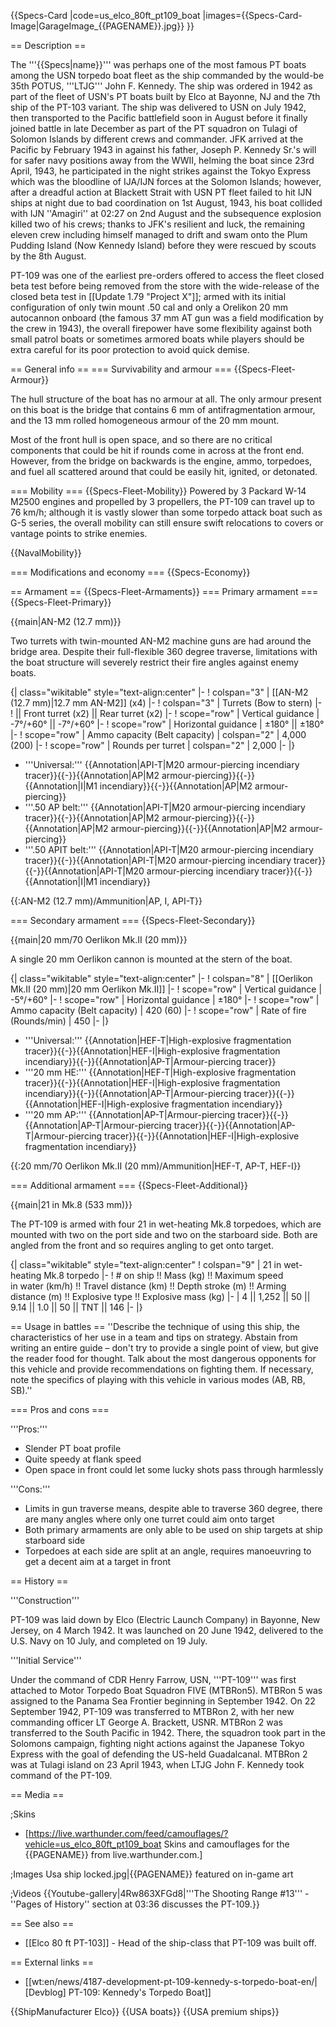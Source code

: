 {{Specs-Card
|code=us_elco_80ft_pt109_boat
|images={{Specs-Card-Image|GarageImage_{{PAGENAME}}.jpg}}
}}

== Description ==
<!-- ''In the first part of the description, cover the history of the ship's creation and military application. In the second part, tell the reader about using this ship in the game. Add a screenshot: if a beginner player has a hard time remembering vehicles by name, a picture will help them identify the ship in question.'' -->
The '''{{Specs|name}}''' was perhaps one of the most famous PT boats among the USN torpedo boat fleet as the ship commanded by the would-be 35th POTUS, '''LTJG''' John F. Kennedy. The ship was ordered in 1942 as part of the fleet of USN's PT boats built by Elco at Bayonne, NJ and the 7th ship of the PT-103 variant. The ship was delivered to USN on July 1942, then transported to the Pacific battlefield soon in August before it finally joined battle in late December as part of the PT squadron on Tulagi of Solomon Islands by different crews and commander. JFK arrived at the Pacific by February 1943 in against his father, Joseph P. Kennedy Sr.'s will for safer navy positions away from the WWII, helming the boat since 23rd April, 1943, he participated in the night strikes against the Tokyo Express which was the bloodline of IJA/IJN forces at the Solomon Islands; however, after a dreadful action at Blackett Strait with USN PT fleet failed to hit IJN ships at night due to bad coordination on 1st August, 1943, his boat collided with IJN ''Amagiri'' at 02:27 on 2nd August and the subsequence explosion killed two of his crews; thanks to JFK's resilient and luck, the remaining eleven crew including himself managed to drift and swam onto the Plum Pudding Island (Now Kennedy Island) before they were rescued by scouts by the 8th August.

PT-109 was one of the earliest pre-orders offered to access the fleet closed beta test before being removed from the store with the wide-release of the closed beta test in [[Update 1.79 "Project X"]]; armed with its initial configuration of only twin mount .50 cal and only a Orelikon 20 mm autocannon onboard (the famous 37 mm AT gun was a field modification by the crew in 1943), the overall firepower have some flexibility against both small patrol boats or sometimes armored boats while players should be extra careful for its poor protection to avoid quick demise.

== General info ==
=== Survivability and armour ===
{{Specs-Fleet-Armour}}
<!-- ''Talk about the vehicle's armour. Note the most well-defended and most vulnerable zones, e.g. the ammo magazine. Evaluate the composition of components and assemblies responsible for movement and manoeuvrability. Evaluate the survivability of the primary and secondary armaments separately. Don't forget to mention the size of the crew, which plays an important role in fleet mechanics. Save tips on preserving survivability for the "Usage in battles" section. If necessary, use a graphical template to show the most well-protected or most vulnerable points in the armour.'' -->
The hull structure of the boat has no armour at all. The only armour present on this boat is the bridge that contains 6 mm of antifragmentation armour, and the 13 mm rolled homogeneous armour of the 20 mm mount.

Most of the front hull is open space, and so there are no critical components that could be hit if rounds come in across at the front end. However, from the bridge on backwards is the engine, ammo, torpedoes, and fuel all scattered around that could be easily hit, ignited, or detonated.

=== Mobility ===
{{Specs-Fleet-Mobility}}
Powered by 3 Packard W-14 M2500 engines and propelled by 3 propellers, the PT-109 can travel up to 76 km/h; although it is vastly slower than some torpedo attack boat such as G-5 series, the overall mobility can still ensure swift relocations to covers or vantage points to strike enemies.

{{NavalMobility}}

=== Modifications and economy ===
{{Specs-Economy}}

== Armament ==
{{Specs-Fleet-Armaments}}
=== Primary armament ===
{{Specs-Fleet-Primary}}
<!-- ''Provide information about the characteristics of the primary armament. Evaluate their efficacy in battle based on their reload speed, ballistics and the capacity of their shells. Add a link to the main article about the weapon: <code><nowiki>{{main|Weapon name (calibre)}}</nowiki></code>. Broadly describe the ammunition available for the primary armament, and provide recommendations on how to use it and which ammunition to choose.'' -->
{{main|AN-M2 (12.7 mm)}}

Two turrets with twin-mounted AN-M2 machine guns are had around the bridge area. Despite their full-flexible 360 degree traverse, limitations with the boat structure will severely restrict their fire angles against enemy boats.

{| class="wikitable" style="text-align:center"
|-
! colspan="3" | [[AN-M2 (12.7 mm)|12.7 mm AN-M2]] (x4)
|-
! colspan="3" | Turrets (Bow to stern)
|-
!  || Front turret (x2) || Rear turret (x2)
|-
! scope="row" | Vertical guidance
| -7°/+60° || -7°/+60°
|-
! scope="row" | Horizontal guidance
| ±180° ||  ±180°
|-
! scope="row" | Ammo capacity (Belt capacity)
| colspan="2" | 4,000 (200)
|-
! scope="row" | Rounds per turret
| colspan="2" | 2,000
|-
|}

* '''Universal:''' {{Annotation|API-T|M20 armour-piercing incendiary tracer}}{{-}}{{Annotation|AP|M2 armour-piercing}}{{-}}{{Annotation|I|M1 incendiary}}{{-}}{{Annotation|AP|M2 armour-piercing}}
* '''.50 AP belt:''' {{Annotation|API-T|M20 armour-piercing incendiary tracer}}{{-}}{{Annotation|AP|M2 armour-piercing}}{{-}}{{Annotation|AP|M2 armour-piercing}}{{-}}{{Annotation|AP|M2 armour-piercing}}
* '''.50 APIT belt:''' {{Annotation|API-T|M20 armour-piercing incendiary tracer}}{{-}}{{Annotation|API-T|M20 armour-piercing incendiary tracer}}{{-}}{{Annotation|API-T|M20 armour-piercing incendiary tracer}}{{-}}{{Annotation|I|M1 incendiary}}

{{:AN-M2 (12.7 mm)/Ammunition|AP, I, API-T}}

=== Secondary armament ===
{{Specs-Fleet-Secondary}}
<!-- ''Some ships are fitted with weapons of various calibres. Secondary armaments are defined as weapons chosen with the control <code>Select secondary weapon</code>. Evaluate the secondary armaments and give advice on how to use them. Describe the ammunition available for the secondary armament. Provide recommendations on how to use them and which ammunition to choose. Remember that any anti-air armament, even heavy calibre weapons, belong in the next section. If there is no secondary armament, remove this section.'' -->
{{main|20 mm/70 Oerlikon Mk.II (20 mm)}}

A single 20 mm Oerlikon cannon is mounted at the stern of the boat.

{| class="wikitable" style="text-align:center"
|-
! colspan="8" | [[Oerlikon Mk.II (20 mm)|20 mm Oerlikon Mk.II]]
|-
! scope="row" | Vertical guidance
| -5°/+60°
|-
! scope="row" | Horizontal guidance
| ±180°
|-
! scope="row" | Ammo capacity (Belt capacity)
| 420 (60)
|-
! scope="row" | Rate of fire (Rounds/min)
| 450
|-
|}

* '''Universal:''' {{Annotation|HEF-T|High-explosive fragmentation tracer}}{{-}}{{Annotation|HEF-I|High-explosive fragmentation incendiary}}{{-}}{{Annotation|AP-T|Armour-piercing tracer}}
* '''20 mm HE:''' {{Annotation|HEF-T|High-explosive fragmentation tracer}}{{-}}{{Annotation|HEF-I|High-explosive fragmentation incendiary}}{{-}}{{Annotation|AP-T|Armour-piercing tracer}}{{-}}{{Annotation|HEF-I|High-explosive fragmentation incendiary}}
* '''20 mm AP:''' {{Annotation|AP-T|Armour-piercing tracer}}{{-}}{{Annotation|AP-T|Armour-piercing tracer}}{{-}}{{Annotation|AP-T|Armour-piercing tracer}}{{-}}{{Annotation|HEF-I|High-explosive fragmentation incendiary}}

{{:20 mm/70 Oerlikon Mk.II (20 mm)/Ammunition|HEF-T, AP-T, HEF-I}}

=== Additional armament ===
{{Specs-Fleet-Additional}}
<!-- ''Describe the available additional armaments of the ship: depth charges, mines, torpedoes. Talk about their positions, available ammunition and launch features such as dead zones of torpedoes. If there is no additional armament, remove this section.'' -->
{{main|21 in Mk.8 (533 mm)}}

The PT-109 is armed with four 21 in wet-heating Mk.8 torpedoes, which are mounted with two on the port side and two on the starboard side. Both are angled from the front and so requires angling to get onto target.

{| class="wikitable" style="text-align:center"
! colspan="9" | 21 in wet-heating Mk.8 torpedo
|-
! # on ship !! Mass (kg) !! Maximum speed <br> in water (km/h) !! Travel distance (km) !! Depth stroke (m) !! Arming<br>distance (m) !! Explosive type !! Explosive mass (kg)
|-
| 4 || 1,252 || 50 || 9.14 || 1.0 || 50 || TNT || 146
|-
|}

== Usage in battles ==
''Describe the technique of using this ship, the characteristics of her use in a team and tips on strategy. Abstain from writing an entire guide – don't try to provide a single point of view, but give the reader food for thought. Talk about the most dangerous opponents for this vehicle and provide recommendations on fighting them. If necessary, note the specifics of playing with this vehicle in various modes (AB, RB, SB).''

=== Pros and cons ===
<!-- ''Summarise and briefly evaluate the vehicle in terms of its characteristics and combat effectiveness. Mark its pros and cons in the bulleted list. Try not to use more than 6 points for each of the characteristics. Avoid using categorical definitions such as "bad", "good" and the like - use substitutions with softer forms such as "inadequate" and "effective".'' -->

'''Pros:'''

* Slender PT boat profile
* Quite speedy at flank speed
* Open space in front could let some lucky shots pass through harmlessly

'''Cons:'''

* Limits in gun traverse means, despite able to traverse 360 degree, there are many angles where only one turret could aim onto target
* Both primary armaments are only able to be used on ship targets at ship starboard side
* Torpedoes at each side are split at an angle, requires manoeuvring to get a decent aim at a target in front

== History ==
<!-- ''Describe the history of the creation and combat usage of the ship in more detail than in the introduction. If the historical reference turns out to be too long, take it to a separate article, taking a link to the article about the ship and adding a block "/History" (example: <nowiki>https://wiki.warthunder.com/(Ship-name)/History</nowiki>) and add a link to it here using the <code>main</code> template. Be sure to reference text and sources by using <code><nowiki><ref></ref></nowiki></code>, as well as adding them at the end of the article with <code><nowiki><references /></nowiki></code>. This section may also include the ship's dev blog entry (if applicable) and the in-game encyclopedia description (under <code><nowiki>=== In-game description ===</nowiki></code>, also if applicable).'' -->

'''Construction'''

PT-109 was laid down by Elco (Electric Launch Company) in Bayonne, New Jersey, on 4 March 1942. It was launched on 20 June 1942, delivered to the U.S. Navy on 10 July, and completed on 19 July.

'''Initial Service'''

Under the command of CDR Henry Farrow, USN, '''PT-109''' was first attached to Motor Torpedo Boat Squadron FIVE (MTBRon5). MTBRon 5 was assigned to the Panama Sea Frontier beginning in September 1942. On 22 September 1942, PT-109 was transferred to MTBRon 2, with her new commanding officer LT George A. Brackett, USNR. MTBRon 2 was transferred to the South Pacific in 1942. There, the squadron took part in the Solomons campaign, fighting night actions against the Japanese Tokyo Express with the goal of defending the US-held Guadalcanal. MTBRon 2 was at Tulagi island on 23 April 1943, when LTJG John F. Kennedy took command of the PT-109.

== Media ==
<!-- ''Excellent additions to the article would be video guides, screenshots from the game, and photos.'' -->

;Skins

* [https://live.warthunder.com/feed/camouflages/?vehicle=us_elco_80ft_pt109_boat Skins and camouflages for the {{PAGENAME}} from live.warthunder.com.]

;Images
<gallery mode="packed-hover" heights="200">
Usa ship locked.jpg|{{PAGENAME}} featured on in-game art
</gallery>

;Videos
{{Youtube-gallery|4Rw863XFGd8|'''The Shooting Range #13''' - ''Pages of History'' section at 03:36 discusses the PT-109.}}

== See also ==
<!-- ''Links to articles on the War Thunder Wiki that you think will be useful for the reader, for example:''
* ''reference to the series of the ship;''
* ''links to approximate analogues of other nations and research trees.'' -->

* [[Elco 80 ft PT-103]] - Head of the ship-class that PT-109 was built off.

== External links ==
<!-- ''Paste links to sources and external resources, such as:''
* ''topic on the official game forum;''
* ''other literature.'' -->

* [[wt:en/news/4187-development-pt-109-kennedy-s-torpedo-boat-en/|[Devblog] PT-109: Kennedy's Torpedo Boat]]

{{ShipManufacturer Elco}}
{{USA boats}}
{{USA premium ships}}